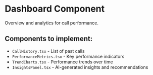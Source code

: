 # Dashboard Component

Overview and analytics for call performance.

## Components to implement:
- `CallHistory.tsx` - List of past calls
- `PerformanceMetrics.tsx` - Key performance indicators
- `TrendCharts.tsx` - Performance trends over time
- `InsightsPanel.tsx` - AI-generated insights and recommendations
